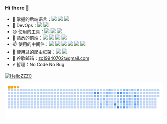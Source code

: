### Hi there 👋

<!--
**HelloZZZC/HelloZZZC** is a ✨ _special_ ✨ repository because its `README.md` (this file) appears on your GitHub profile.

Here are some ideas to get you started:

- 🔭 I’m currently working on ...
- 🌱 I’m currently learning ...
- 👯 I’m looking to collaborate on ...
- 🤔 I’m looking for help with ...
- 💬 Ask me about ...
- 📫 How to reach me: ...
- 😄 Pronouns: ...
- ⚡ Fun fact: ...
-->

- 🔭 掌握的后端语言：![](https://img.shields.io/badge/-PHP-2496ED?style=flat-square&logo=php&logoColor=FFFFFF) ![](https://img.shields.io/badge/-Java-F7DF1E?style=flat-square&logo=java&logoColor=FFFFFF) ![](https://img.shields.io/badge/-Python-3776AB?style=flat-square&logo=python&logoColor=FFFFFF)
- 🤔 DevOps：![](https://img.shields.io/badge/-Docker-2496ED?style=flat-square&logo=docker&logoColor=FFFFFF) ![](https://img.shields.io/badge/-kubernetes-326CE5?style=flat-square&logo=kubernetes&logoColor=FFFFFF)
- 😄 使用的工具：![](https://img.shields.io/badge/-pycharm-609926?style=flat-square&logo=pycharm&logoColor=FFFFFF) ![](https://img.shields.io/badge/-phpstorm-7F7FFF?style=flat-square&logo=phpstorm&logoColor=FFFFFF) ![](https://img.shields.io/badge/-intellijidea-FF3900?style=flat-square&logo=intellijidea&logoColor=FFFFFF)
- 👯 熟悉的前端：![](https://img.shields.io/badge/-vuedotjs-4FC08D?style=flat-square&logo=vuedotjs&logoColor=FFFFFF) ![](https://img.shields.io/badge/-jquery-0769AD?style=flat-square&logo=jquery&logoColor=FFFFFF) ![](https://img.shields.io/badge/-css3-1572B6?style=flat-square&logo=css3&logoColor=FFFFFF) ![](https://img.shields.io/badge/-html5-E34F26?style=flat-square&logo=html5&logoColor=FFFFFF)
- 📫 使用的中间件：![](https://img.shields.io/badge/-redis-DC382D?style=flat-square&logo=redis&logoColor=FFFFFF) ![](https://img.shields.io/badge/-mysql-4479A1?style=flat-square&logo=mysql&logoColor=FFFFFF) ![](https://img.shields.io/badge/-mongodb-47A248?style=flat-square&logo=mongodb&logoColor=FFFFFF) ![](https://img.shields.io/badge/-apacherocketmq-D77310?style=flat-square&logo=apacherocketmq&logoColor=FFFFFF) ![](https://img.shields.io/badge/-rabbitmq-FF6600?style=flat-square&logo=rabbitmq&logoColor=FFFFFF) ![](https://img.shields.io/badge/-elasticsearch-005571?style=flat-square&logo=elasticsearch&logoColor=FFFFFF)
- 💬 使用过的爬虫框架：![](https://img.shields.io/badge/-selenium-43B02A?style=flat-square&logo=selenium&logoColor=FFFFFF) ![](https://img.shields.io/badge/-scrapy-60A839?style=flat-square&logo=scrapy&logoColor=FFFFFF)
- 🌱 谷歌邮箱：zc19940702@gmail.com
- ⚡ 哲理：No Code No Bug


[![HelloZZZC](https://github-readme-stats.vercel.app/api/top-langs/?username=HelloZZZC&layout=compact&theme=radical&hide=html,blade)](https://github.com/anuraghazra/github-readme-stats)

![](https://raw.githubusercontent.com/HelloZZZC/HelloZZZC/output/ocean.gif)
